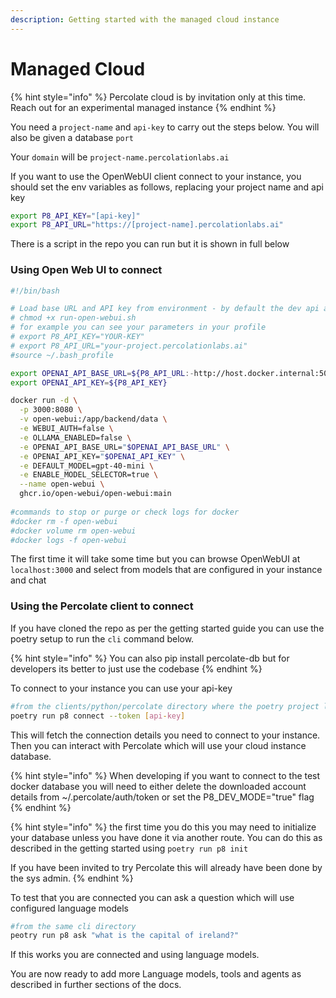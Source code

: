 ```yaml
---
description: Getting started with the managed cloud instance
---
```


# Managed Cloud

{% hint style="info" %}
Percolate cloud is by invitation only at this time. Reach out for an experimental managed instance
{% endhint %}

You need a `project-name`  and `api-key` to carry out the steps below. You will also be given a database `port`

Your `domain` will be `project-name.percolationlabs.ai`&#x20;

If you want to use the OpenWebUI client connect to your instance, you should set the env variables as follows, replacing your project name and api key

```bash
export P8_API_KEY="[api-key]"
export P8_API_URL="https://[project-name].percolationlabs.ai"
```

There is a script in the repo you can run but it is shown in full below

### Using Open Web UI to connect

```bash
#!/bin/bash

# Load base URL and API key from environment - by default the dev api at 5009 could be used if you want to test this in development
# chmod +x run-open-webui.sh
# for example you can see your parameters in your profile
# export P8_API_KEY="YOUR-KEY"
# export P8_API_URL="your-project.percolationlabs.ai"
#source ~/.bash_profile

export OPENAI_API_BASE_URL=${P8_API_URL:-http://host.docker.internal:5009}
export OPENAI_API_KEY=${P8_API_KEY}

docker run -d \
  -p 3000:8080 \
  -v open-webui:/app/backend/data \
  -e WEBUI_AUTH=false \
  -e OLLAMA_ENABLED=false \
  -e OPENAI_API_BASE_URL="$OPENAI_API_BASE_URL" \
  -e OPENAI_API_KEY="$OPENAI_API_KEY" \
  -e DEFAULT_MODEL=gpt-40-mini \
  -e ENABLE_MODEL_SELECTOR=true \
  --name open-webui \
  ghcr.io/open-webui/open-webui:main
  
#commands to stop or purge or check logs for docker
#docker rm -f open-webui
#docker volume rm open-webui
#docker logs -f open-webui
```

The first time it will take some time but you can browse OpenWebUI at `localhost:3000` and select from models that are configured in your instance and chat

### Using the Percolate client to connect

If you have cloned the repo as per the getting started guide you can use the poetry setup to run the `cli` command below.

{% hint style="info" %}
You can also pip install percolate-db but for developers its better to just use the codebase
{% endhint %}

To connect to your instance you can use your api-key

```bash
#from the clients/python/percolate directory where the poetry project lives
poetry run p8 connect --token [api-key]
```

This will fetch the connection details you need to connect to your instance. Then you can interact with Percolate which will use your cloud instance database.

{% hint style="info" %}
When developing if you want to connect to the test docker database you will need to either delete the downloaded account details from \~/.percolate/auth/token or set the P8\_DEV\_MODE="true" flag
{% endhint %}

{% hint style="info" %}
the first time you do this you may need to initialize your database unless you have done it via another route. You can do this as described in the getting started using `poetry run p8 init`&#x20;

If you have been invited to try Percolate this will already have been done by the sys admin.
{% endhint %}

To test that you are connected you can ask a question which will use configured language models

```bash
#from the same cli directory
peotry run p8 ask "what is the capital of ireland?"
```

If this works you are connected and using language models.&#x20;

You are now ready to add more Language models, tools and agents as described in further sections of the docs.
